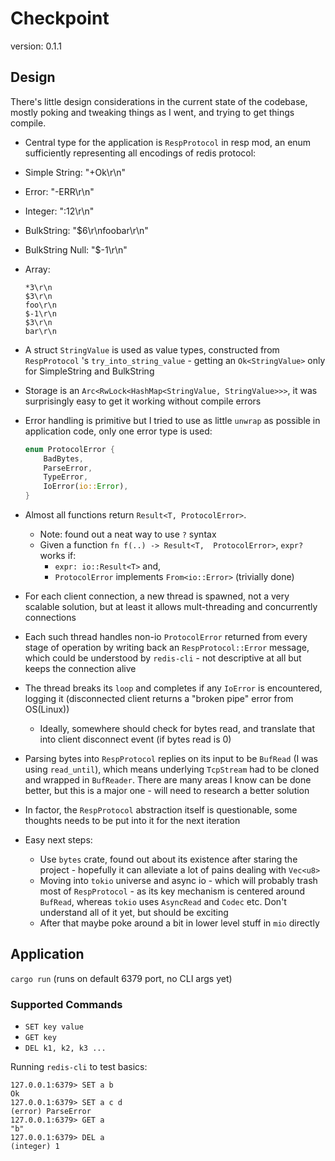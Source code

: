 # Checkpoint

version: 0.1.1



## Design

There's little design considerations in the current state of the codebase, mostly poking and tweaking things as I went, and trying to get things compile.



*  Central type for the application is `RespProtocol` in resp mod, an enum sufficiently representing all encodings of redis protocol:

  * Simple String: "+Ok\r\n"

  * Error: "-ERR\r\n"

  * Integer: ":12\r\n"

  * BulkString: "$6\r\nfoobar\r\n"

  * BulkString Null: "$-1\r\n"

  * Array: 

    ```
    *3\r\n
    $3\r\n
    foo\r\n
    $-1\r\n
    $3\r\n
    bar\r\n
    ```

* A struct `StringValue` is used as value types, constructed from `RespProtocol` 's `try_into_string_value` - getting an `Ok<StringValue>` only for SimpleString and BulkString

* Storage is an `Arc<RwLock<HashMap<StringValue, StringValue>>>`, it was surprisingly easy to get it working without compile errors

* Error handling is primitive but I tried to use as little `unwrap` as possible in application code, only one error type is used:

  ```rust
  enum ProtocolError {
      BadBytes,
      ParseError,
      TypeError,
      IoError(io::Error),
  }
  ```

* Almost all functions return `Result<T, ProtocolError>`. 

  * Note: found out a neat way to use `?` syntax
  * Given a function `fn f(..) -> Result<T,  ProtocolError>`, `expr?` works if:
    * `expr: io::Result<T>` and,
    * `ProtocolError` implements `From<io::Error>` (trivially done)

* For each client connection, a new thread is spawned, not a very scalable solution, but at least it allows mult-threading and concurrently connections

* Each such thread handles non-io `ProtocolError` returned from every stage of operation by writing back an `RespProtocol::Error` message, which could be understood by `redis-cli` - not descriptive at all but keeps the connection alive

* The thread breaks its `loop` and completes if any `IoError` is encountered, logging it (disconnected client returns a "broken pipe" error from OS(Linux))

  * Ideally, somewhere should check for bytes read, and translate that into client disconnect event (if bytes read is 0)

* Parsing bytes into `RespProtocol` replies on its input to be `BufRead` (I was using `read_until`), which means underlying `TcpStream` had to be cloned and wrapped in `BufReader`. There are many areas I know can be done better, but this is a major one - will need to research a better solution

* In factor, the `RespProtocol` abstraction itself is questionable, some thoughts needs to be put into it for the next iteration

* Easy next steps:

  * Use `bytes` crate, found out about its existence after staring the project - hopefully it can alleviate a lot of pains dealing with `Vec<u8>` 
  * Moving into `tokio` universe and async io - which will probably trash most of `RespProtocol` - as its key mechanism is centered around `BufRead`, whereas `tokio` uses `AsyncRead` and `Codec` etc. Don't understand all of it yet, but should be exciting
  * After that maybe poke around a bit in lower level stuff in `mio` directly



## Application

`cargo run` (runs on default 6379 port, no CLI args yet)

### Supported Commands

* `SET key value`
* `GET key`
* `DEL k1, k2, k3 ...`

Running `redis-cli` to test basics:

```
127.0.0.1:6379> SET a b
Ok
127.0.0.1:6379> SET a c d
(error) ParseError
127.0.0.1:6379> GET a
"b"
127.0.0.1:6379> DEL a
(integer) 1
```

